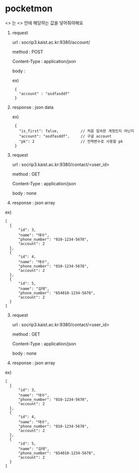 # pocketmon

<> 는 <> 안에 해당하는 값을 넣어줘야해요

1. request 

    url : socrip3.kaist.ac.kr:9380/account/

    method : POST

    Content-Type : application/json

    body : 

      ex)

        {
          "account" : "asdfasddf"
        }
        
1. response :  json data

      ex)

        {
          "is_first": false,          // 처음 접속한 계정인지 아닌지
          "account": "asdfasddf",     // 구글 account
          "pk": 2                     // 전역변수로 사용할 pk
        }
  
  
2. request

    url : socrip3.kaist.ac.kr:9380/contact/<user_id>

    method : GET

    Content-Type : application/json

    body : none
    

2. response : json array

  ex)

    [
      {
          "id": 3,
          "name": "태수",
          "phone_number": "010-1234-5678",
          "account": 2
      },
      {
          "id": 4,
          "name": "태수",
          "phone_number": "010-1234-5678",
          "account": 2
      },
      {
          "id": 5,
          "name": "김태",
          "phone_number": "654010-1234-5678",
          "account": 2
      }
    ]
  
 3. request

    url : socrip3.kaist.ac.kr:9380/contact/<user_id>

    method : GET

    Content-Type : application/json

    body : none

    
3. response :  json array

  ex)

    [
      {
          "id": 3,
          "name": "태수",
          "phone_number": "010-1234-5678",
          "account": 2
      },
      {
          "id": 4,
          "name": "태수",
          "phone_number": "010-1234-5678",
          "account": 2
      },
      {
          "id": 5,
          "name": "김태",
          "phone_number": "654010-1234-5678",
          "account": 2
      }
    ]
